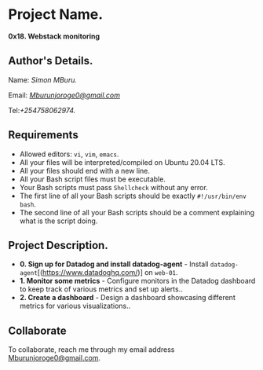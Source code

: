# Project Name.
**0x18. Webstack monitoring**

## Author's Details.
Name: *Simon MBuru.*

Email: *Mburunjoroge0@gmail.com*

Tel:*+254758062974.*

##  Requirements

*   Allowed editors: `vi`, `vim`, `emacs`.
*   All your files will be interpreted/compiled on Ubuntu 20.04 LTS.
*   All your files should end with a new line.
*   All your Bash script files must be executable.
*   Your Bash scripts must pass `Shellcheck` without any error.
*   The first line of all your Bash scripts should be exactly `#!/usr/bin/env bash`.
*   The second line of all your Bash scripts should be a comment explaining what is the script doing.


## Project Description.

* **0. Sign up for Datadog and install datadog-agent** - Install `datadog-agent`[(https://www.datadoghq.com/)] on `web-01`.
* **1. Monitor some metrics** - Configure monitors in the Datadog dashboard to keep track of various metrics and set up alerts..
* **2. Create a dashboard** - Design a dashboard showcasing different metrics for various visualizations..


## Collaborate

To collaborate, reach me through my email address Mburunjoroge0@gmail.com.
